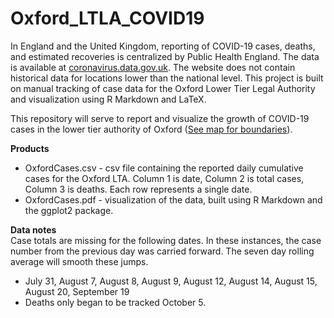 # Oxford_LTLA_COVID19

In England and the United Kingdom, reporting of COVID-19 cases, deaths, and estimated recoveries is centralized by Public Health England. The data is available at [coronavirus.data.gov.uk](coronavirus.data.gov.uk). The website does not contain historical data for locations lower than the national level. This project is built on manual tracking of case data for the Oxford Lower Tier Legal Authority and visualization using R Markdown and LaTeX.

This repository will serve to report and visualize the growth of COVID-19 cases in the lower tier authority of Oxford ([See map for boundaries](https://www.oxford.gov.uk/downloads/file/1097/oxford_city_council_boundary_map)).

**Products**
* OxfordCases.csv - csv file containing the reported daily cumulative cases for the Oxford LTA. Column 1 is date, Column 2 is total cases, Column 3 is deaths. Each row represents a single date.
* OxfordCases.pdf - visualization of the data, built using R Markdown and the ggplot2 package.

**Data notes**  
Case totals are missing for the following dates. In these instances, the case number from the previous day was carried forward. The seven day rolling average will smooth these jumps.
* July 31, August 7, August 8, August 9, August 12, August 14, August 15, August 20, September 19
* Deaths only began to be tracked October 5.
